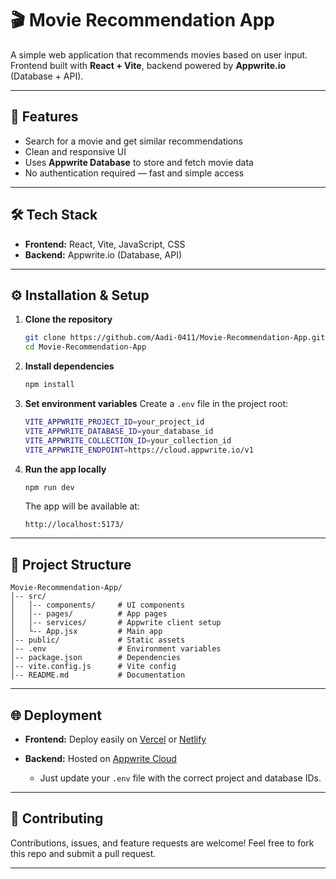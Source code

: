 # 🎬 Movie Recommendation App

A simple web application that recommends movies based on user input.  
Frontend built with **React + Vite**, backend powered by **Appwrite.io** (Database + API).

---

## 🚀 Features
- Search for a movie and get similar recommendations  
- Clean and responsive UI  
- Uses **Appwrite Database** to store and fetch movie data  
- No authentication required — fast and simple access  

---

## 🛠️ Tech Stack
- **Frontend:** React, Vite, JavaScript, CSS  
- **Backend:** Appwrite.io (Database, API)  

---

## ⚙️ Installation & Setup

1. **Clone the repository**
   ```bash
   git clone https://github.com/Aadi-0411/Movie-Recommendation-App.git
   cd Movie-Recommendation-App


2. **Install dependencies**

   ```bash
   npm install
   ```

3. **Set environment variables**
   Create a `.env` file in the project root:

   ```bash
   VITE_APPWRITE_PROJECT_ID=your_project_id
   VITE_APPWRITE_DATABASE_ID=your_database_id
   VITE_APPWRITE_COLLECTION_ID=your_collection_id
   VITE_APPWRITE_ENDPOINT=https://cloud.appwrite.io/v1
   ```

4. **Run the app locally**

   ```bash
   npm run dev
   ```

   The app will be available at:

   ```
   http://localhost:5173/
   ```

---

## 📂 Project Structure

```
Movie-Recommendation-App/
│-- src/
│   │-- components/     # UI components
│   │-- pages/          # App pages
│   │-- services/       # Appwrite client setup
│   └-- App.jsx         # Main app
│-- public/             # Static assets
│-- .env                # Environment variables
│-- package.json        # Dependencies
│-- vite.config.js      # Vite config
│-- README.md           # Documentation
```

---

## 🌐 Deployment

* **Frontend:** Deploy easily on [Vercel](https://vercel.com/) or [Netlify](https://www.netlify.com/)
* **Backend:** Hosted on [Appwrite Cloud](https://cloud.appwrite.io/)

  * Just update your `.env` file with the correct project and database IDs.

---

## 🤝 Contributing

Contributions, issues, and feature requests are welcome!
Feel free to fork this repo and submit a pull request.

---


